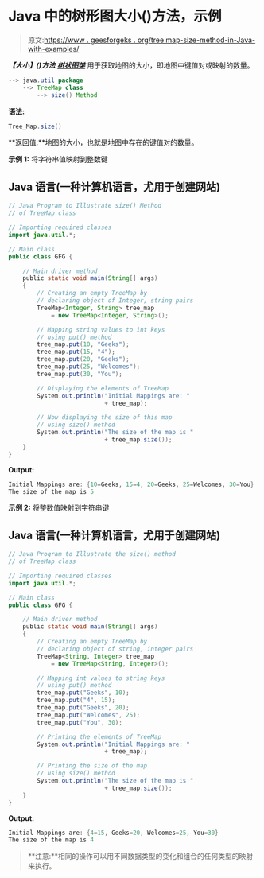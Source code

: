 # Java 中的树形图大小()方法，示例

> 原文:[https://www . geesforgeks . org/tree map-size-method-in-Java-with-examples/](https://www.geeksforgeeks.org/treemap-size-method-in-java-with-examples/)

***【大小】()方法*** [***树状图类***](https://www.geeksforgeeks.org/treemap-in-java/) 用于获取地图的大小，即地图中键值对或映射的数量。

```java
--> java.util package
    --> TreeMap class
        --> size() Method   
```

**语法:**

```java
Tree_Map.size()
```

**返回值:**地图的大小，也就是地图中存在的键值对的数量。

**示例 1:** 将字符串值映射到整数键

## Java 语言(一种计算机语言，尤用于创建网站)

```java
// Java Program to Illustrate size() Method
// of TreeMap class

// Importing required classes
import java.util.*;

// Main class
public class GFG {

    // Main driver method
    public static void main(String[] args)
    {
        // Creating an empty TreeMap by
        // declaring object of Integer, string pairs
        TreeMap<Integer, String> tree_map
            = new TreeMap<Integer, String>();

        // Mapping string values to int keys
        // using put() method
        tree_map.put(10, "Geeks");
        tree_map.put(15, "4");
        tree_map.put(20, "Geeks");
        tree_map.put(25, "Welcomes");
        tree_map.put(30, "You");

        // Displaying the elements of TreeMap
        System.out.println("Initial Mappings are: "
                           + tree_map);

        // Now displaying the size of this map
        // using size() method
        System.out.println("The size of the map is "
                           + tree_map.size());
    }
}
```

**Output:** 

```java
Initial Mappings are: {10=Geeks, 15=4, 20=Geeks, 25=Welcomes, 30=You}
The size of the map is 5
```

**示例 2:** 将整数值映射到字符串键

## Java 语言(一种计算机语言，尤用于创建网站)

```java
// Java Program to Illustrate the size() method
// of TreeMap class

// Importing required classes
import java.util.*;

// Main class
public class GFG {

    // Main driver method
    public static void main(String[] args)
    {
        // Creating an empty TreeMap by
        // declaring object of string, integer pairs
        TreeMap<String, Integer> tree_map
            = new TreeMap<String, Integer>();

        // Mapping int values to string keys
        // using put() method
        tree_map.put("Geeks", 10);
        tree_map.put("4", 15);
        tree_map.put("Geeks", 20);
        tree_map.put("Welcomes", 25);
        tree_map.put("You", 30);

        // Printing the elements of TreeMap
        System.out.println("Initial Mappings are: "
                           + tree_map);

        // Printing the size of the map
        // using size() method
        System.out.println("The size of the map is "
                           + tree_map.size());
    }
}
```

**Output:** 

```java
Initial Mappings are: {4=15, Geeks=20, Welcomes=25, You=30}
The size of the map is 4
```

> **注意:**相同的操作可以用不同数据类型的变化和组合的任何类型的映射来执行。